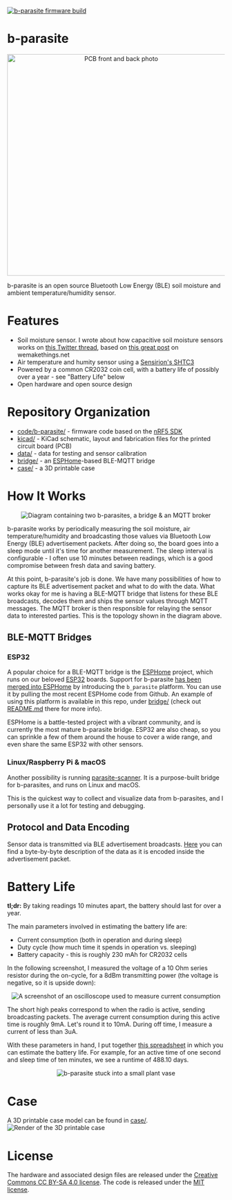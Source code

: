 [![b-parasite firmware build](https://github.com/rbaron/b-parasite/actions/workflows/b-parasite.yml/badge.svg?branch=main)](https://github.com/rbaron/b-parasite/actions/workflows/b-parasite.yml)

# b-parasite
<p align="center">
  <img src="img/resized/img1.jpg" width="512px" border="0" alt="PCB front and back photo" />
</p>

b-parasite is an open source Bluetooth Low Energy (BLE) soil moisture and ambient temperature/humidity sensor.

# Features
* Soil moisture sensor. I wrote about how capacitive soil moisture sensors works on [this Twitter thread](https://twitter.com/rbaron_/status/1367182806368071685), based on [this great post](https://wemakethings.net/2012/09/26/capacitance_measurement/) on wemakethings.net
* Air temperature and humity sensor using a [Sensirion's SHTC3](https://www.sensirion.com/en/environmental-sensors/humidity-sensors/digital-humidity-sensor-shtc3-our-new-standard-for-consumer-electronics/)
* Powered by a common CR2032 coin cell, with a battery life of possibly over a year - see "Battery Life" below
* Open hardware and open source design

# Repository Organization
* [code/b-parasite/](./code/b-parasite/) - firmware code based on the [nRF5 SDK](https://infocenter.nordicsemi.com/index.jsp?topic=%2Fstruct_sdk%2Fstruct%2Fsdk_nrf5_latest.html&cp=7_1)
* [kicad/](./kicad/) - KiCad schematic, layout and fabrication files for the printed circuit board (PCB)
* [data/](data/) - data for testing and sensor calibration
* [bridge/](bridge/) - an [ESPHome](https://github.com/esphome/esphome)-based BLE-MQTT bridge
* [case/](case/) - a 3D printable case

# How It Works
<p align="center">
  <img src="img/excalidraw/diagram.png" border="0" alt="Diagram containing two b-parasites, a bridge & an MQTT broker" />
</p>

b-parasite works by periodically measuring the soil moisture, air temperature/humidity and broadcasting those values via Bluetooth Low Energy (BLE) advertisement packets. After doing so, the board goes into a sleep mode until it's time for another measurement. The sleep interval is configurable - I often use 10 minutes between readings, which is a good compromise between fresh data and saving battery.

At this point, b-parasite's job is done. We have many possibilities of how to capture its BLE advertisement packet and what to do with the data. What works okay for me is having a BLE-MQTT bridge that listens for these BLE broadcasts, decodes them and ships the sensor values through MQTT messages. The MQTT broker is then responsible for relaying the sensor data to interested parties. This is the topology shown in the diagram above.

## BLE-MQTT Bridges
### ESP32
A popular choice for a BLE-MQTT bridge is the [ESPHome](https://github.com/esphome/esphome) project, which runs on our beloved [ESP32](https://www.espressif.com/en/products/socs/esp32) boards. Support for b-parasite [has been merged into ESPHome](https://github.com/esphome/esphome/pull/1666) by introducing the `b_parasite` platform. You can use it by pulling the most recent ESPHome code from Github. An example of using this platform is available in this repo, under [bridge/](bridge/) (check out [README.md](bridge/README.md) there for more info).

ESPHome is a battle-tested project with a vibrant community, and is currently the most mature b-parasite bridge. ESP32 are also cheap, so you can sprinkle a few of them around the house to cover a wide range, and even share the same ESP32 with other sensors.

### Linux/Raspberry Pi & macOS
Another possibility is running [parasite-scanner](https://github.com/rbaron/parasite-scanner). It is a purpose-built bridge for b-parasites, and runs on Linux and macOS.

This is the quickest way to collect and visualize data from b-parasites, and I personally use it a lot for testing and debugging.

## Protocol and Data Encoding
Sensor data is transmitted via BLE advertisement broadcasts. [Here](./code/b-parasite/README.md) you can find a byte-by-byte description of the data as it is encoded inside the advertisement packet.

# Battery Life
**tl;dr:** By taking readings 10 minutes apart, the battery should last for over a year.

The main parameters involved in estimating the battery life are:
* Current consumption (both in operation and during sleep)
* Duty cycle (how much time it spends in operation vs. sleeping)
* Battery capacity - this is roughly 230 mAh for CR2032 cells

In the following screenshot, I measured the voltage of a 10 Ohm series resistor during the on-cycle, for a 8dBm transmitting power (the voltage is negative, so it is upside down):

<p align="center">
  <img src="img/scope/8dbm-across-10ohm.png" border="0" alt="A screenshot of an oscilloscope used to measure current consumption" />
</p>

The short high peaks correspond to when the radio is active, sending broadcasting packets. The average current consumption during this active time is roughly 9mA. Let's round it to 10mA. During off time, I measure a current of less than 3uA.

With these parameters in hand, I put together [this spreadsheet](https://docs.google.com/spreadsheets/d/157JQiX20bGkTrlbvWbWRrs_WViL3MgVZffSCWRR7uAI/edit#gid=0) in which you can estimate the battery life. For example, for an active time of one second and sleep time of ten minutes, we see a runtime of 488.10 days.

<p align="center">
  <img src="img/resized/img2.jpg" border="0" alt="b-parasite stuck into a small plant vase" />
</p>

# Case
A 3D printable case model can be found in [case/](case/).
![Render of the 3D printable case](./img/case/screenshot.png)

# License
The hardware and associated design files are released under the [Creative Commons CC BY-SA 4.0 license](https://creativecommons.org/licenses/by-sa/4.0/).
The code is released under the [MIT license](https://opensource.org/licenses/MIT).